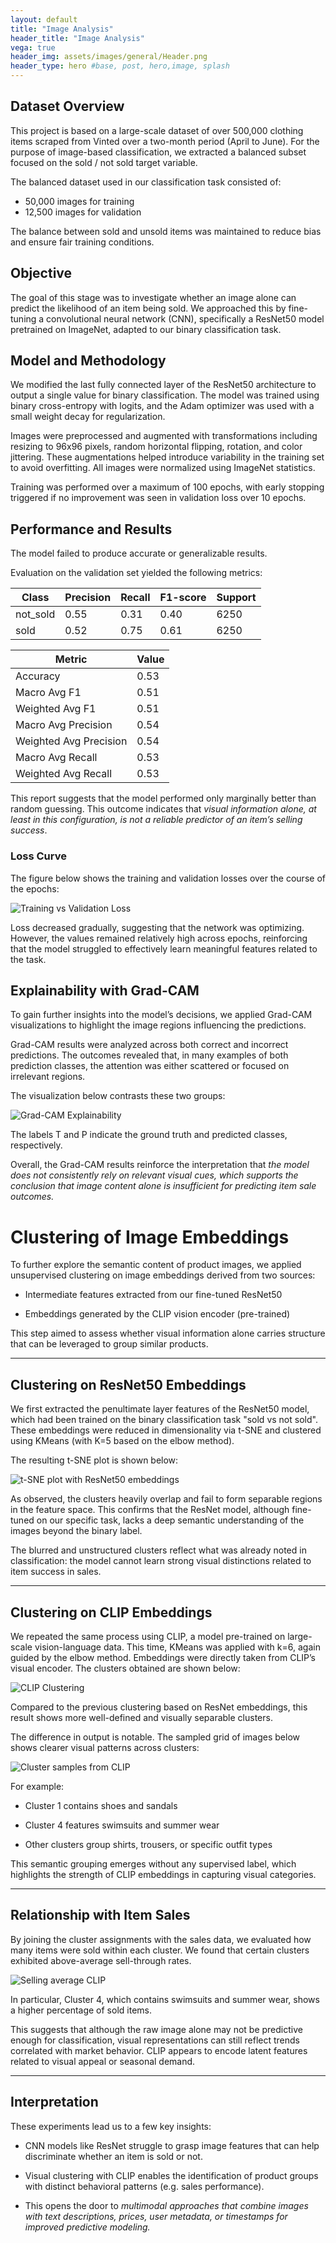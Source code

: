 ```yaml
---
layout: default
title: "Image Analysis"
header_title: "Image Analysis"
vega: true
header_img: assets/images/general/Header.png
header_type: hero #base, post, hero,image, splash
---
```

## Dataset Overview
 
This project is based on a large-scale dataset of over 500,000 clothing items scraped from Vinted over a two-month period (April to June). For the purpose of image-based classification, we extracted a balanced subset focused on the sold / not sold target variable.
 
The balanced dataset used in our classification task consisted of:
 
- 50,000 images for training
- 12,500 images for validation
 
The balance between sold and unsold items was maintained to reduce bias and ensure fair training conditions.
 
## Objective
 
The goal of this stage was to investigate whether an image alone can predict the likelihood of an item being sold. We approached this by fine-tuning a convolutional neural network (CNN), specifically a ResNet50 model pretrained on ImageNet, adapted to our binary classification task.
 
## Model and Methodology
 
We modified the last fully connected layer of the ResNet50 architecture to output a single value for binary classification. The model was trained using binary cross-entropy with logits, and the Adam optimizer was used with a small weight decay for regularization.
 
Images were preprocessed and augmented with transformations including resizing to 96x96 pixels, random horizontal flipping, rotation, and color jittering. These augmentations helped introduce variability in the training set to avoid overfitting.
All images were normalized using ImageNet statistics.
 
Training was performed over a maximum of 100 epochs, with early stopping triggered if no improvement was seen in validation loss over 10 epochs.
 
## Performance and Results
 
The model failed to produce accurate or generalizable results.
 
Evaluation on the validation set yielded the following metrics:
 
 
| Class     | Precision | Recall | F1-score | Support |
|-----------|-----------|--------|----------|---------|
| not_sold  | 0.55      | 0.31   | 0.40     | 6250    |
| sold      | 0.52      | 0.75   | 0.61     | 6250    |
 
| Metric         | Value  |
|----------------|--------|
| Accuracy       | 0.53   |
| Macro Avg F1   | 0.51   |
| Weighted Avg F1| 0.51   |
| Macro Avg Precision | 0.54 |
| Weighted Avg Precision | 0.54 |
| Macro Avg Recall | 0.53 |
| Weighted Avg Recall | 0.53 |
 
 
 
This report suggests that the model performed only marginally better than random guessing. This outcome indicates that *visual information alone, at least in this configuration, is not a reliable predictor of an item’s selling success*.
 
### Loss Curve
 
The figure below shows the training and validation losses over the course of the epochs:
 
![Training vs Validation Loss](assets/images/image-analysis/resnet_task_1.png)
 
 
Loss decreased gradually, suggesting that the network was optimizing. However, the values remained relatively high across epochs, reinforcing that the model struggled to effectively learn meaningful features related to the task.
 
## Explainability with Grad-CAM
 
To gain further insights into the model’s decisions, we applied Grad-CAM visualizations to highlight the image regions influencing the predictions.
 
Grad-CAM results were analyzed across both correct and incorrect predictions. The outcomes revealed that, in many examples of both prediction classes, the attention was either scattered or focused on irrelevant regions.
 
The visualization below contrasts these two groups:
 
![Grad-CAM Explainability](assets/images/image-analysis/gradcam_2.png)
 
The labels T and P indicate the ground truth and predicted classes, respectively.
 
Overall, the Grad-CAM results reinforce the interpretation that *the model does not consistently rely on relevant visual cues, which supports the conclusion that image content alone is insufficient for predicting item sale outcomes.*
 
# Clustering of Image Embeddings
 
To further explore the semantic content of product images, we applied unsupervised clustering on image embeddings derived from two sources:
 
- Intermediate features extracted from our fine-tuned ResNet50
 
- Embeddings generated by the CLIP vision encoder (pre-trained)
 
This step aimed to assess whether visual information alone carries structure that can be leveraged to group similar products.
 
---
 
## Clustering on ResNet50 Embeddings
 
We first extracted the penultimate layer features of the ResNet50 model, which had been trained on the binary classification task "sold vs not sold". These embeddings were reduced in dimensionality via t-SNE and clustered using KMeans (with K=5 based on the elbow method).
 
The resulting t-SNE plot is shown below:
 
![t-SNE plot with ResNet50 embeddings](assets/images/image-analysis/tsne_resnet_k5.png)
 
As observed, the clusters heavily overlap and fail to form separable regions in the feature space. This confirms that the ResNet model, although fine-tuned on our specific task, lacks a deep semantic understanding of the images beyond the binary label.
 
The blurred and unstructured clusters reflect what was already noted in classification: the model cannot learn strong visual distinctions related to item success in sales.
 
---
 
## Clustering on CLIP Embeddings
 
We repeated the same process using CLIP, a model pre-trained on large-scale vision-language data. This time, KMeans was applied with k=6, again guided by the elbow method. Embeddings were directly taken from CLIP’s visual encoder. The clusters obtained are shown below:
 
![CLIP Clustering](assets/images/image-analysis/tsne_clip_k6.png)
 
Compared to the previous clustering based on ResNet embeddings, this result shows more well-defined and visually separable clusters.
 
The difference in output is notable. The sampled grid of images below shows clearer visual patterns across clusters:
 
![Cluster samples from CLIP](assets/images/image-analysis/CLIP_CLUSTERING.png)
 
For example:
 
- Cluster 1 contains shoes and sandals
 
- Cluster 4 features swimsuits and summer wear
 
- Other clusters group shirts, trousers, or specific outfit types
 
This semantic grouping emerges without any supervised label, which highlights the strength of CLIP embeddings in capturing visual categories.
 
---
 
## Relationship with Item Sales
 
By joining the cluster assignments with the sales data, we evaluated how many items were sold within each cluster. We found that certain clusters exhibited above-average sell-through rates.
 
![Selling average CLIP](assets/images/image-analysis/CLIP_CLUSTERING_sold.png)
 
In particular, Cluster 4, which contains swimsuits and summer wear, shows a higher percentage of sold items.
 
This suggests that although the raw image alone may not be predictive enough for classification, visual representations can still reflect trends correlated with market behavior. CLIP appears to encode latent features related to visual appeal or seasonal demand.
 
---
 
## Interpretation
 
These experiments lead us to a few key insights:
 
- CNN models like ResNet struggle to grasp image features that can help discriminate whether an item is sold or not.
 
- Visual clustering with CLIP enables the identification of product groups with distinct behavioral patterns (e.g. sales performance).
 
- This opens the door to *multimodal approaches that combine images with text descriptions, prices, user metadata, or timestamps for improved predictive modeling.*